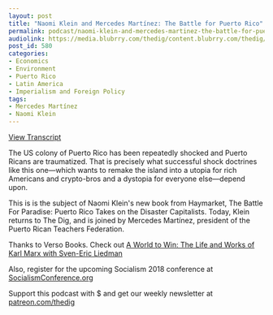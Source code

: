 ```yaml
---
layout: post
title: "Naomi Klein and Mercedes Martínez: The Battle for Puerto Rico"
permalink: podcast/naomi-klein-and-mercedes-martinez-the-battle-for-puerto-rico/
audiolink: https://media.blubrry.com/thedig/content.blubrry.com/thedig/The_Dig_-_EP_120_-_KleinMartinez.mp3
post_id: 580
categories: 
- Economics
- Environment
- Puerto Rico
- Latin America
- Imperialism and Foreign Policy
tags: 
- Mercedes Martínez
- Naomi Klein
---
```


[View Transcript](https://www.jacobinmag.com/2018/06/the-shock-doctrine-comes-to-puerto-rico)

The US colony of Puerto Rico has been repeatedly shocked and Puerto Ricans are traumatized. That is precisely what successful shock doctrines like this one—which wants to remake the island into a utopia for rich Americans and crypto-bros and a dystopia for everyone else—depend upon.

This is is the subject of Naomi Klein's new book from Haymarket, The Battle For Paradise: Puerto Rico Takes on the Disaster Capitalists. Today, Klein returns to The Dig, and is joined by Mercedes Martínez, president of the Puerto Rican Teachers Federation.

Thanks to Verso Books. Check out [A World to Win: The Life and Works of Karl Marx with Sven-Eric Liedman](https://www.versobooks.com/events/1785-a-world-to-win-the-life-and-works-of-karl-marx-with-sven-eric-liedman)

Also, register for the upcoming Socialism 2018 conference at [SocialismConference.org](https://www.SocialismConference.org)

Support this podcast with $ and get our weekly newsletter at [patreon.com/thedig](http://www.patreon.com/TheDig) 
